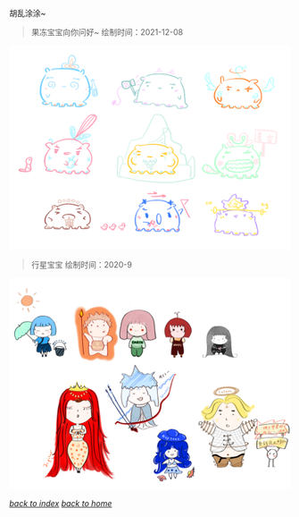 胡乱涂涂~

> 果冻宝宝向你问好~
> 绘制时间：2021-12-08
 
<div align="middle"><img  width="600" src="/assets/images/fancy/2021-12-08.png"></div>

> 行星宝宝
> 绘制时间：2020-9
 
<div align="middle"><img  width="600" src="/assets/images/fancy/2020-09-27_09-48-05.png"></div>

[*back to index*](/paintings/index)
[*back to home*](https://fiiish-yu.github.io/)